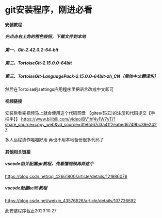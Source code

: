 # git安装程序，刚进必看

#### 安装教程
##### 先点击右上角的橙色按钮，下载文件到本地

##### 第一、Git-2.42.0.2-64-bit

##### 第二、TortoiseGit-2.15.0.0-64bit

##### 第三、TortoiseGit-LanguagePack-2.15.0.0-64bit-zh_CN（简体中文翻译包）
然后在Tortoise的settings应用程序里把语言改成中文即可

#### 视频链接
安装后看完视频马上就会使用这个代码网盘
【gitee(码云)的注册和代码提交【手把手】】 https://www.bilibili.com/video/BV1hf4y1W7yT/?share_source=copy_web&vd_source=3fe6d67d3a41f2eabed6749bc39e2427

多人远程协作嘎嘎好用
再也不用本地备份很多代码了

#### 其他相关链接
##### vscode相关配置git教程，先看懂视频再弄这个
https://blog.csdn.net/qq_42661800/article/details/121986078
##### vscode配置keil5教程
https://blog.csdn.net/weixin_43576926/article/details/107736692

此安装程序截止2023.10.27
